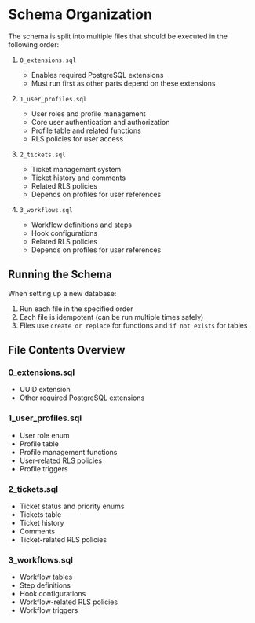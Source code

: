 # Schema Organization

The schema is split into multiple files that should be executed in the following order:

1. `0_extensions.sql`
   - Enables required PostgreSQL extensions
   - Must run first as other parts depend on these extensions

2. `1_user_profiles.sql`
   - User roles and profile management
   - Core user authentication and authorization
   - Profile table and related functions
   - RLS policies for user access

3. `2_tickets.sql`
   - Ticket management system
   - Ticket history and comments
   - Related RLS policies
   - Depends on profiles for user references

4. `3_workflows.sql`
   - Workflow definitions and steps
   - Hook configurations
   - Related RLS policies
   - Depends on profiles for user references

## Running the Schema

When setting up a new database:
1. Run each file in the specified order
2. Each file is idempotent (can be run multiple times safely)
3. Files use `create or replace` for functions and `if not exists` for tables

## File Contents Overview

### 0_extensions.sql
- UUID extension
- Other required PostgreSQL extensions

### 1_user_profiles.sql
- User role enum
- Profile table
- Profile management functions
- User-related RLS policies
- Profile triggers

### 2_tickets.sql
- Ticket status and priority enums
- Tickets table
- Ticket history
- Comments
- Ticket-related RLS policies

### 3_workflows.sql
- Workflow tables
- Step definitions
- Hook configurations
- Workflow-related RLS policies
- Workflow triggers 